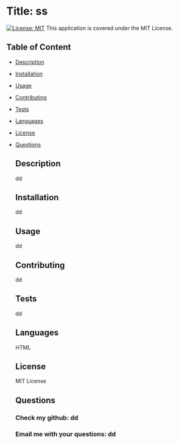 
  # Title: ss


  [![License: MIT](https://img.shields.io/badge/License-MIT-yellow.svg)](https://opensource.org/licenses/MIT)
  This application is covered under the MIT License.
  ## Table of Content

- [Description](#description)
- [Installation](#installation)
- [Usage](#usage)
- [Contributing](#contributing)
- [Tests](#tests)
- [Languages](#languages)
- [License](#license)
- [Questions](#questions)

  ## Description
  dd


  ## Installation
  dd


  ## Usage
  dd


  ## Contributing
  dd


  ## Tests
  dd


  ## Languages
  HTML 


  ## License
  MIT License 


  ## Questions
  ### Check my github: dd


  ### Email me with your questions: dd


    